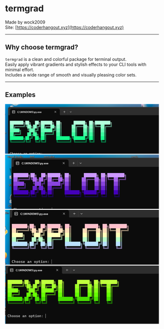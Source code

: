 # termgrad  
Made by wock2009  
Site: [https://coderhangout.xyz](https://coderhangout.xyz)  

---

## Why choose termgrad?  
`termgrad` is a clean and colorful package for terminal output.  
Easily apply vibrant gradients and stylish effects to your CLI tools with minimal effort.  
Includes a wide range of smooth and visually pleasing color sets.

---

## Examples

![Mint Gradient](images/mint.png)  
![Purple Gradient](images/purple.png)  
![Rainbow Gradient](images/rainbow.png)  
![Toxic Gradient](images/toxic.png)
